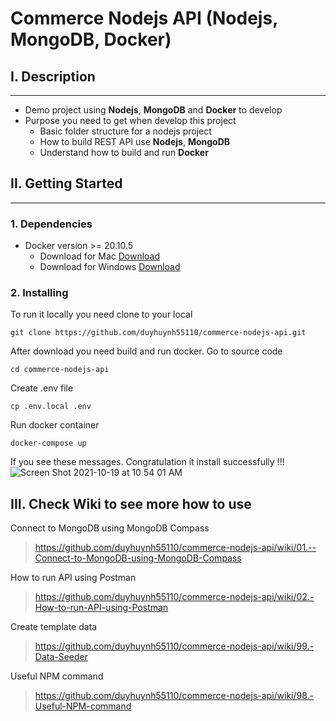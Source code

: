 # Commerce Nodejs API (Nodejs, MongoDB, Docker)

## I. Description
-------
- Demo project using **Nodejs**, **MongoDB** and **Docker** to develop
- Purpose you need to get when develop this project 
    + Basic folder structure for a nodejs project
    + How to build REST API use **Nodejs**, **MongoDB**
    + Understand how to build and run **Docker**

## II. Getting Started
-------
### 1. Dependencies
- Docker version >= 20.10.5 
    + Download for Mac [Download](https://docs.docker.com/desktop/mac/install/)
    + Download for Windows [Download](https://docs.docker.com/desktop/windows/install/)

### 2. Installing
To run it locally you need clone to your local
```
git clone https://github.com/duyhuynh55110/commerce-nodejs-api.git
```

After download you need build and run docker. Go to source code 
```
cd commerce-nodejs-api
``` 

Create .env file 
```
cp .env.local .env
```

Run docker container 
```
docker-compose up
```

If you see these messages. Congratulation it install successfully !!! <br/>
![Screen Shot 2021-10-19 at 10 54 01 AM](https://user-images.githubusercontent.com/51083161/137841202-cefae8e7-1ce3-4f39-abd3-e1dff8ea3074.png)

## III. Check Wiki to see more how to use
Connect to MongoDB using MongoDB Compass
> https://github.com/duyhuynh55110/commerce-nodejs-api/wiki/01.--Connect-to-MongoDB-using-MongoDB-Compass

How to run API using Postman
> https://github.com/duyhuynh55110/commerce-nodejs-api/wiki/02.-How-to-run-API-using-Postman

Create template data
> https://github.com/duyhuynh55110/commerce-nodejs-api/wiki/99.-Data-Seeder

Useful NPM command
> https://github.com/duyhuynh55110/commerce-nodejs-api/wiki/98.-Useful-NPM-command

